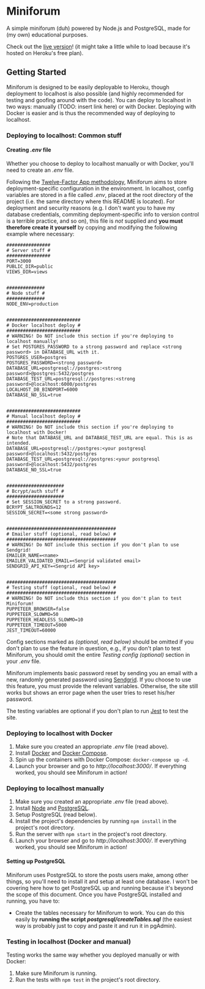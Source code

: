 # Miniforum

A simple miniforum (duh) powered by Node.js and PostgreSQL, made for (my own) educational purposes.

Check out the [live version](https://lgv-miniforum.herokuapp.com/)! (it might take a little
while to load because it's hosted on Heroku's free plan).

## Getting Started

Miniforum is designed to be easily deployable to Heroku, though deployment to localhost is also
possible (and highly recommended for testing and goofing around with the code).
You can deploy to localhost in two ways: manually (TODO: insert link here) or with Docker. Deploying with Docker is easier and is thus the recommended way of deploying to localhost.

### Deploying to localhost: Common stuff

#### Creating *.env* file

Whether you choose to deploy to localhost manually or with Docker, you'll need to create an *.env* file.

Following the [Twelve-Factor App methodology](https://12factor.net/), Miniforum aims to store
deployment-specific configuration in the environment. In localhost, config variables are stored in a file called *.env*, placed at the root directory of the project (i.e. the same directory where this README is located). For deployment and security reasons (e.g. I don't want you to have my database credentials, commiting deployment-specific info to version control is a terrible practice, and so on), this file is *not* supplied and **you must therefore create it yourself** by copying and modifying the following example where necessary:
```
################
# Server stuff #
################
PORT=3000
PUBLIC_DIR=public
VIEWS_DIR=views


##############
# Node stuff #
##############
NODE_ENV=production


###########################
# Docker localhost deploy #
###########################
# WARNING! Do NOT include this section if you're deploying to localhost manually!
# Set POSTGRES_PASSWORD to a strong password and replace <strong password> in DATABASE_URL with it.
POSTGRES_USER=postgres
POSTGRES_PASSWORD=<strong password>
DATABASE_URL=postgresql://postgres:<strong password>@postgres:5432/postgres
DATABASE_TEST_URL=postgresql://postgres:<strong password>@localhost:6000/postgres
LOCALHOST_DB_BINDPORT=6000
DATABASE_NO_SSL=true


###########################
# Manual localhost deploy #
###########################
# WARNING! Do NOT include this section if you're deploying to localhost with Docker!
# Note that DATABASE_URL and DATABASE_TEST_URL are equal. This is as intended.
DATABASE_URL=postgresql://postgres:<your postgresql password>@localhost:5432/postgres
DATABASE_TEST_URL=postgresql://postgres:<your postgresql password>@localhost:5432/postgres
DATABASE_NO_SSL=true


#####################
# Bcrypt/auth stuff #
#####################
# Set SESSION_SECRET to a strong password.
BCRYPT_SALTROUNDS=12
SESSION_SECRET=<some strong password>


########################################
# Emailer stuff (optional, read below) #
########################################
# WARNING! Do NOT include this section if you don't plan to use Sendgrid!
EMAILER_NAME=<name>
EMAILER_VALIDATED_EMAIL=<Sengrid validated email>
SENDGRID_API_KEY=<Sengrid API key>


########################################
# Testing stuff (optional, read below) #
########################################
# WARNING! Do NOT include this section if you don't plan to test Miniforum!
PUPPETEER_BROWSER=false
PUPPETEER_SLOWMO=50
PUPPETEER_HEADLESS_SLOWMO=10
PUPPETEER_TIMEOUT=5000
JEST_TIMEOUT=60000
```

Config sections marked as *(optional, read below)* should be omitted if you don't plan to use the feature in question, e.g., if you don't plan to test Miniforum, you should omit the entire *Testing config (optional)* section in your *.env* file.

Miniforum implements basic password reset by sending you an email with a new, randomly
generated password using [Sendgrid](https://sendgrid.com/). If you choose to use this feature,
you must provide the relevant variables. Otherwise, the site still works but shows an error
page when the user tries to reset his/her password.

The testing variables are optional if you don't plan to run [Jest](https://jestjs.io/) to test
the site.

### Deploying to localhost with Docker

1. Make sure you created an appropriate *.env* file (read above).
2. Install [Docker](https://www.docker.com/) and [Docker Compose](https://docs.docker.com/compose/install/).
3. Spin up the containers with Docker Compose: `docker-compose up -d`.
4. Launch your browser and go to *http://localhost:3000/*. If everything worked, you should see Miniforum in action!

### Deploying to localhost manually

1. Make sure you created an appropriate *.env* file (read above).
2. Install [Node](https://nodejs.org/) and [PostgreSQL](https://www.postgresql.org/).
3. Setup PostgreSQL (read below).
4. Install the project's dependencies by running `npm install` in the project's root directory.
5. Run the server with `npm start` in the project's root directory.
6. Launch your browser and go to *http://localhost:3000/*. If everything worked, you should see Miniforum in action!

#### Setting up PostgreSQL

Miniforum uses PostgreSQL to store the posts users make, among other things, so you'll need to install it and setup at least one database. I won't be covering here how to get PostgreSQL up and running because it's beyond the scope of this document. Once you have PostgreSQL installed and running, you have to:

* Create the tables necessary for Miniforum to work. You can do this easily by **running the script *postgresql/createTables.sql*** (the easiest way is probably just to copy and paste it and run it in pgAdmin).

### Testing in localhost (Docker and manual)

Testing works the same way whether you deployed manually or with Docker:

1. Make sure Miniforum is running.
2. Run the tests with `npm test` in the project's root directory.
